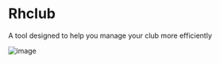 # Rhclub

A tool designed to help you manage your club more efficiently


![image](https://user-images.githubusercontent.com/76585797/143786330-2641c911-c38b-46c3-9355-2afe60bcf667.png)

